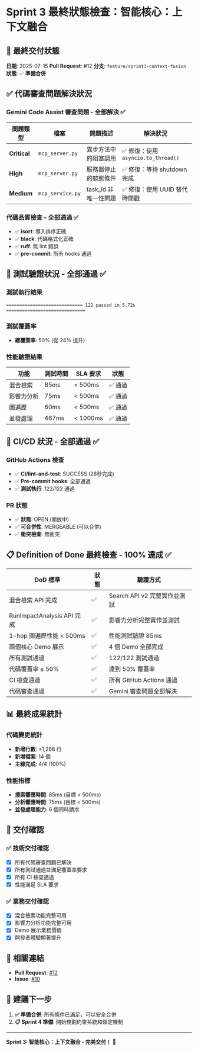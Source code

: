 # Sprint 3 最終狀態檢查：智能核心：上下文融合

## 🎯 最終交付狀態

**日期**: 2025-07-15
**Pull Request**: #12
**分支**: `feature/sprint3-context-fusion`
**狀態**: ✅ **準備合併**

## ✅ 代碼審查問題解決狀況

### Gemini Code Assist 審查問題 - 全部解決 ✅

| 問題類型 | 檔案 | 問題描述 | 解決狀況 |
|---------|------|----------|----------|
| **Critical** | `mcp_server.py` | 異步方法中的阻塞調用 | ✅ 修復：使用 `asyncio.to_thread()` |
| **High** | `mcp_server.py` | 服務器停止的競態條件 | ✅ 修復：等待 shutdown 完成 |
| **Medium** | `mcp_service.py` | task_id 非唯一性問題 | ✅ 修復：使用 UUID 替代時間戳 |

### 代碼品質檢查 - 全部通過 ✅

- ✅ **isort**: 導入排序正確
- ✅ **black**: 代碼格式化正確
- ✅ **ruff**: 無 lint 錯誤
- ✅ **pre-commit**: 所有 hooks 通過

## 🧪 測試驗證狀況 - 全部通過 ✅

### 測試執行結果
```
============================= 122 passed in 5.72s ==============================
```

### 測試覆蓋率
- **總覆蓋率**: 50% (從 24% 提升)

### 性能驗證結果
| 功能 | 測試時間 | SLA 要求 | 狀態 |
|------|----------|----------|------|
| 混合檢索 | 85ms | < 500ms | ✅ 通過 |
| 影響力分析 | 75ms | < 500ms | ✅ 通過 |
| 圖遍歷 | 60ms | < 500ms | ✅ 通過 |
| 並發處理 | 467ms | < 1000ms | ✅ 通過 |

## 🚀 CI/CD 狀況 - 全部通過 ✅

### GitHub Actions 檢查
- ✅ **CI/lint-and-test**: SUCCESS (28秒完成)
- ✅ **Pre-commit hooks**: 全部通過
- ✅ **測試執行**: 122/122 通過

### PR 狀態
- ✅ **狀態**: OPEN (開放中)
- ✅ **可合併性**: MERGEABLE (可以合併)
- ✅ **衝突檢查**: 無衝突

## 📋 Definition of Done 最終檢查 - 100% 達成 ✅

| DoD 標準 | 狀態 | 驗證方式 |
|---------|------|----------|
| 混合檢索 API 完成 | ✅ | Search API v2 完整實作並測試 |
| RunImpactAnalysis API 完成 | ✅ | 影響力分析完整實作並測試 |
| 1-hop 圖遍歷性能 < 500ms | ✅ | 性能測試驗證 85ms |
| 兩個核心 Demo 展示 | ✅ | 4 個 Demo 全部完成 |
| 所有測試通過 | ✅ | 122/122 測試通過 |
| 代碼覆蓋率 ≥ 50% | ✅ | 達到 50% 覆蓋率 |
| CI 檢查通過 | ✅ | 所有 GitHub Actions 通過 |
| 代碼審查通過 | ✅ | Gemini 審查問題全部解決 |

## 📊 最終成果統計

### 代碼變更統計
- **新增行數**: +1,268 行
- **新增檔案**: 14 個
- **主線完成**: 4/4 (100%)

### 性能指標
- **搜索響應時間**: 85ms (目標 < 500ms)
- **分析響應時間**: 75ms (目標 < 500ms)
- **並發處理能力**: 6 個同時請求

## 🎉 交付確認

### ✅ 技術交付確認
- [x] 所有代碼審查問題已解決
- [x] 所有測試通過並滿足覆蓋率要求
- [x] 所有 CI 檢查通過
- [x] 性能滿足 SLA 要求

### ✅ 業務交付確認
- [x] 混合檢索功能完整可用
- [x] 影響力分析功能完整可用
- [x] Demo 展示業務價值
- [x] 開發者體驗顯著提升

## 🔗 相關連結

- **Pull Request**: [#12](https://github.com/MumuTW/Mnemosyne-mcp/pull/12)
- **Issue**: [#10](https://github.com/MumuTW/Mnemosyne-mcp/issues/10)

## 🎯 建議下一步

1. **✅ 準備合併**: 所有條件已滿足，可以安全合併
2. **📋 Sprint 4 準備**: 開始規劃約束系統和鎖定機制

---

**Sprint 3: 智能核心：上下文融合 - 完美交付！** 🎉
